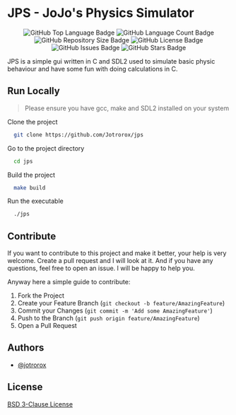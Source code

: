 
# JPS - JoJo's Physics Simulator

<p align="center">
  <img src="https://img.shields.io/github/languages/top/jotrorox/jps?style=flat-square" alt="GitHub Top Language Badge">
  <img src="https://img.shields.io/github/languages/count/jotrorox/jps?style=flat-square" alt="GitHub Language Count Badge">
  <img src="https://img.shields.io/github/repo-size/jotrorox/jps?style=flat-square" alt="GitHub Repository Size Badge">
  <img src="https://img.shields.io/github/license/jotrorox/jps?style=flat-square" alt="GitHub License Badge">
  <img src="https://img.shields.io/github/issues/jotrorox/jps?style=flat-square" alt="GitHub Issues Badge">
  <img src="https://img.shields.io/github/stars/jotrorox/jps?style=flat-square" alt="GitHub Stars Badge">
</p>


JPS is a simple gui written in C and SDL2 used to simulate basic physic behaviour and have some fun with doing calculations in C.

## Run Locally

> Please ensure you have gcc, make and SDL2 installed on your system

Clone the project

```bash
  git clone https://github.com/Jotrorox/jps
```

Go to the project directory

```bash
  cd jps
```

Build the project

```bash
  make build
```

Run the executable

```bash
  ./jps
```

## Contribute

If you want to contribute to this project and make it better, your help is very welcome. Create a pull request and I will look at it. And if you have any questions, feel free to open an issue. I will be happy to help you.

Anyway here a simple guide to contribute:

1. Fork the Project
2. Create your Feature Branch (`git checkout -b feature/AmazingFeature`)
3. Commit your Changes (`git commit -m 'Add some AmazingFeature'`)
4. Push to the Branch (`git push origin feature/AmazingFeature`)
5. Open a Pull Request

## Authors

- [@jotrorox](https://www.github.com/jotrorox)


## License

[BSD 3-Clause License](https://github.com/Jotrorox/jps/blob/main/LICENSE)
